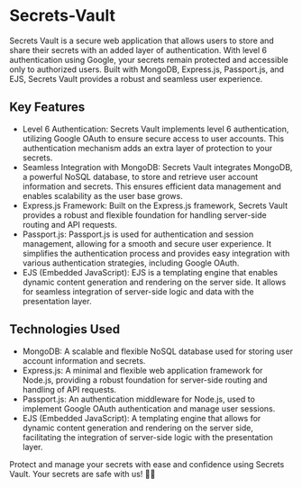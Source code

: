 # Secrets-Vault
Secrets Vault is a secure web application that allows users to store and share their secrets with an added layer of authentication. With level 6 authentication using Google, your secrets remain protected and accessible only to authorized users. Built with MongoDB, Express.js, Passport.js, and EJS, Secrets Vault provides a robust and seamless user experience.

## Key Features
- Level 6 Authentication: Secrets Vault implements level 6 authentication, utilizing Google OAuth to ensure secure access to user accounts. This authentication mechanism adds an extra layer of protection to your secrets.
- Seamless Integration with MongoDB: Secrets Vault integrates MongoDB, a powerful NoSQL database, to store and retrieve user account information and secrets. This ensures efficient data management and enables scalability as the user base grows.
- Express.js Framework: Built on the Express.js framework, Secrets Vault provides a robust and flexible foundation for handling server-side routing and API requests.
- Passport.js: Passport.js is used for authentication and session management, allowing for a smooth and secure user experience. It simplifies the authentication process and provides easy integration with various authentication strategies, including Google OAuth.
- EJS (Embedded JavaScript): EJS is a templating engine that enables dynamic content generation and rendering on the server side. It allows for seamless integration of server-side logic and data with the presentation layer.

## Technologies Used
- MongoDB: A scalable and flexible NoSQL database used for storing user account information and secrets.
- Express.js: A minimal and flexible web application framework for Node.js, providing a robust foundation for server-side routing and handling of API requests.
- Passport.js: An authentication middleware for Node.js, used to implement Google OAuth authentication and manage user sessions.
- EJS (Embedded JavaScript): A templating engine that allows for dynamic content generation and rendering on the server side, facilitating the integration of server-side logic with the presentation layer.

Protect and manage your secrets with ease and confidence using Secrets Vault. Your secrets are safe with us! 🔐✨





